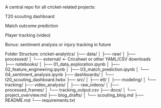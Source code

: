 A central repo for all cricket-related projects:

T20 scouting dashboard

Match outcome prediction

Player tracking (video)

Bonus: sentiment analysis or injury tracking in future

Folder Structure:
cricket-analytics/
├── data/
│   ├── raw/
│   ├── processed/
│   └── external/  ← Cricsheet or other YAML/CSV downloads
├── notebooks/
│   ├── 01_data_exploration.ipynb
│   ├── 02_feature_engineering.ipynb
│   ├── 03_match_prediction.ipynb
│   └── 04_sentiment_analysis.ipynb
├── dashboards/
│   └── t20_scouting_dashboard.twbx
├── src/
│   ├── etl/
│   ├── modeling/
│   └── tracking/
├── video_analysis/
│   ├── raw_videos/
│   ├── processed_frames/
│   └── tracking_output.csv
├── docs/
│   └── project_overview.md
├── blog_drafts/
│   └── scouting_blog.md
├── README.md
└── requirements.txt

